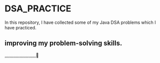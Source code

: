 # DSA_PRACTICE

In this repository, I have collected some of my Java DSA problems which I have practiced.


## improving my problem-solving skills.
,,,,,,,,,,,,,,,,,,,,,,,,,🙂
